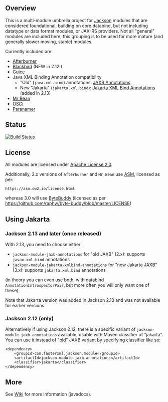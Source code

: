 ## Overview

This is a multi-module umbrella project for [Jackson](../../../jackson)
modules that are considered foundational, building on core databind, but
not including datatype or data format modules, or JAX-RS providers.
Not all "general" modules are included here; this grouping is to be used
for more mature (and generally slower moving, stable) modules.

Currently included are:

* [Afterburner](afterburner/)
* [Blackbird](blackbird/) (NEW in 2.12!)
* [Guice](guice/)
* Java XML Binding Annotation compatibility
    * "Old" (`java.xml.bind`) annotations: [JAXB Annotations](jaxb/)
    * New "Jakarta" (`jakarta.xml.bind`): [Jakarta XML Bind Annotations](jakarta-xmlbind/) (added in 2.13)
* [Mr Bean](mrbean/)
* [OSGi](osgi/)
* [Paranamer](paranamer/)

## Status

[![Build Status](https://travis-ci.org/FasterXML/jackson-modules-base.svg)](https://travis-ci.org/FasterXML/jackson-modules-base)

## License

All modules are licensed under [Apache License 2.0](http://www.apache.org/licenses/LICENSE-2.0.txt).

Additionally, 2.x versions of `Afterburner` and `Mr Bean` use [ASM](https://gitlab.ow2.org/asm/asm),
licensed as per:

    https://asm.ow2.io/license.html

whereas 3.0 will use [ByteBuddy](https://github.com/raphw/byte-buddy) (licensed as per https://github.com/raphw/byte-buddy/blob/master/LICENSE)

## Using Jakarta

### Jackson 2.13 and later (once released)

With 2.13, you need to choose either:

* `jackson-module-jaxb-annotations` for "old JAXB" (2.x): supports `javax.xml.bind` annotations
* `jackson-module-jakarta-xmlbind-annotations` for "new Jakarta JAXB" (3.x): supports `jakarta.xml.bind` annotations

(in theory you can even use both, with databind `AnnotationIntrospectorPair`, but more often you will only want one of these)

Note that Jakarta version was added in Jackson 2.13 and was not available for earlier versions.

### Jackson 2.12 (only)

Alternatively if using Jackson 2.12, there is a specific variant of `jackson-module-jaxb-annotations`
available, usable with Maven classifier of "jakarta". You can use it instead of "old" JAXB variant
by specifying classifier like so:

```
<dependency>
    <groupId>com.fasterxml.jackson.module</groupId>
    <artifactId>jackson-module-jaxb-annotations</artifactId>
    <classifier>jakarta</classifier>
</dependency>
``` 

## More

See [Wiki](../../wiki) for more information (javadocs).

